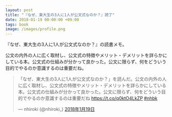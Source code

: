 ```yaml
---
layout: post
title: "『なぜ、東大生の3人に1人が公文式なのか？』読了"
date: 2018-01-19 00:00:00 +09:00
tags: book
image: /images/profile.png
---
```


『なぜ、東大生の3人に1人が公文式なのか？』の読書メモ。

公文の内外の人に広く取材し、公文式の特徴やメリット・デメリットを詳らかにしている本。公文式の仕組みが分かって良かった。公文に限らず、何をどういう目的でやるのか意識するのは重要だね。

<blockquote class="twitter-tweet" data-lang="ja"><p lang="ja" dir="ltr">「なぜ、東大生の3人に1人が公文式なのか？」を読んだ。公文の内外の人に広く取材し、公文式の特徴やメリット・デメリットを詳らかにしている本。公文式の仕組みが分かって良かった。公文に限らず、何をどういう目的でやるのか意識するのは重要だね <a href="https://t.co/q0ktO4LkZP">https://t.co/q0ktO4LkZP</a> <a href="https://twitter.com/hashtag/nhbk?src=hash&amp;ref_src=twsrc%5Etfw">#nhbk</a></p>&mdash; nhiroki (@nhiroki_) <a href="https://twitter.com/nhiroki_/status/954335991136903168?ref_src=twsrc%5Etfw">2018年1月19日</a></blockquote>
<script async src="https://platform.twitter.com/widgets.js" charset="utf-8"></script>